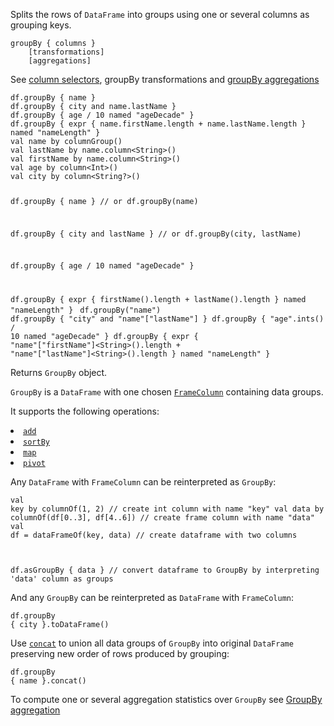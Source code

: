 <?xml version='1.0' encoding='UTF-8'?><topic xsi:noNamespaceSchemaLocation="https://resources.jetbrains.com/stardust/topic.v2.xsd" meta-keywords="" xmlns:xsi="http://www.w3.org/2001/XMLSchema-instance" id="groupBy" title="groupBy" _md-based="true"> 

<p _o="160" _o-sc="5,0" _o-l="5" _o-e="6,0" _o-tl="-1" _o-s="5,0" _o-cl="0" id="61928438">Splits the rows of <code _o="179" _o-sc="5,20" _o-l="5" _o-e="5,30" _o-tl="-1" _o-s="5,19" _o-cl="19" id="ac2bfb89">DataFrame</code> into groups using one or several columns as grouping keys.</p>
<code _o="251" _o-sc="8,0" _o-l="7" _o-e="11,3" _o-tl="-1" _o-s="7,0" style="block" _o-cl="0" id="6a644861" lang="kotlin">groupBy { columns }
    [transformations]
    [aggregations]
</code>
<p _o="327" _o-sc="13,0" _o-l="13" _o-e="14,0" _o-tl="-1" _o-s="13,0" _o-cl="0" id="450f648f">See <a _o="331" _o-sc="13,5" LinkStatus="UNKNOWN" _o-l="13" _o-e="13,42" _o-tl="-1" _o-s="13,4" href="ColumnSelectors.md" _o-cl="4" id="658a08e7">column selectors</a>, <a _o="371" _o-sc="13,45" LinkStatus="UNKNOWN" _o-l="13" _o-e="13,79" anchor="groupby" _o-tl="-1" _o-s="13,44" _o-cl="44" id="a9d36ac8">groupBy transformations</a> and <a _o="411" _o-sc="13,85" LinkStatus="UNKNOWN" _o-l="13" _o-e="13,127" _o-tl="-1" _o-s="13,84" href="aggregateGroupBy.md" _o-cl="84" id="292b7feb">groupBy aggregations</a></p>

<tabs id="15a92364">
<tab id="2906d84f" title="Properties">
<code _o="509" _o-sc="20,0" _o-l="19" _o-e="24,3" _o-tl="-1" _o-s="19,0" style="block" _o-cl="0" id="93370938" lang="kotlin">df.groupBy { name }
df.groupBy { city and name.lastName }
df.groupBy { age / 10 named "ageDecade" }
df.groupBy { expr { name.firstName.length + name.lastName.length } named "nameLength" }
</code>
</tab>
<tab _o="712" _o-sc="26,6" _o-l="26" _o-e="28,0" _o-tl="5" _o-s="26,0" _o-cl="0" id="4ff2ffe" title="Accessors">
<code _o="744" _o-sc="30,0" _o-l="29" _o-e="47,3" _o-tl="70" _o-s="29,0" style="block" _o-cl="0" id="a0d536fe" lang="kotlin">val name by columnGroup()
val lastName by name.column&lt;String>()
val firstName by name.column&lt;String>()
val age by column&lt;Int>()
val city by column&lt;String?>()

df.groupBy { name }
// or
df.groupBy(name)

df.groupBy { city and lastName }
// or
df.groupBy(city, lastName)

df.groupBy { age / 10 named "ageDecade" }

df.groupBy { expr { firstName().length + lastName().length } named "nameLength" }
</code>
</tab>
<tab _o="1154" _o-sc="49,6" _o-l="49" _o-e="51,0" _o-tl="5" _o-s="49,0" _o-cl="0" id="c86853f5" title="Strings">
<code _o="1184" _o-sc="53,0" _o-l="52" _o-e="57,3" _o-tl="171" _o-s="52,0" style="block" _o-cl="0" id="711b9ebc" lang="kotlin">df.groupBy("name")
df.groupBy { "city" and "name"["lastName"] }
df.groupBy { "age".ints() / 10 named "ageDecade" }
df.groupBy { expr { "name"["firstName"]&lt;String>().length + "name"["lastName"]&lt;String>().length } named "nameLength" }
</code>
</tab></tabs>

<p _o="1459" _o-sc="62,0" _o-l="62" _o-e="63,0" _o-tl="-1" _o-s="62,0" _o-cl="0" id="fd9a8866">Returns <code _o="1467" _o-sc="62,9" _o-l="62" _o-e="62,17" _o-tl="-1" _o-s="62,8" _o-cl="8" id="71a137a9">GroupBy</code> object.</p>
<chapter _o="1486" _o-sc="64,4" _o-l="64" _o-e="64,11" _o-tl="-1" _o-s="64,0" _o-cl="0" id="groupby" title="GroupBy">
<p _o="1499" _o-sc="66,0" _o-l="66" _o-e="67,0" _o-tl="-1" _o-s="66,0" _o-cl="0" id="a8969be5"><code _o="1499" _o-sc="66,1" _o-l="66" _o-e="66,9" _o-tl="-1" _o-s="66,0" _o-cl="0" id="b191b4c6">GroupBy</code> is a <code _o="1514" _o-sc="66,16" _o-l="66" _o-e="66,26" _o-tl="-1" _o-s="66,15" _o-cl="15" id="1630f693">DataFrame</code> with one chosen <a _o="1542" _o-sc="66,44" LinkStatus="UNKNOWN" _o-l="66" _o-e="66,85" _o-tl="-1" _o-s="66,43" href="DataColumn.md#framecolumn" _o-cl="43" id="ed8bc0cd"><code _o="1543" _o-sc="66,45" _o-l="66" _o-e="66,57" _o-tl="-1" _o-s="66,44" _o-cl="44" id="3565eef5">FrameColumn</code></a> containing data groups.</p>
<p _o="1610" _o-sc="68,0" _o-l="68" _o-e="69,0" _o-tl="-1" _o-s="68,0" _o-cl="0" id="bfe8892">It supports the following operations:</p>
<list _o="1648" _o-sc="69,0" _o-l="69" _o-e="73,0" _o-tl="-1" _o-s="69,0" _o-cl="0" id="a9c64f88">
<li _o="1648" _o-sc="69,2" _o-l="69" _o-e="70,0" _o-tl="-1" _o-s="69,0" _o-cl="0" id="c9b9f00"><a _o="1650" _o-sc="69,3" LinkStatus="UNKNOWN" _o-l="69" _o-e="69,17" _o-tl="-1" _o-s="69,2" href="add.md" _o-cl="2" id="ecaf4b6f"><code _o="1651" _o-sc="69,4" _o-l="69" _o-e="69,8" _o-tl="-1" _o-s="69,3" _o-cl="3" id="1666eed5">add</code></a></li>
<li _o="1666" _o-sc="70,2" _o-l="70" _o-e="71,0" _o-tl="-1" _o-s="70,0" _o-cl="0" id="cf46e35e"><a _o="1668" _o-sc="70,3" LinkStatus="UNKNOWN" _o-l="70" _o-e="70,23" _o-tl="-1" _o-s="70,2" href="sortBy.md" _o-cl="2" id="9d0e0b2d"><code _o="1669" _o-sc="70,4" _o-l="70" _o-e="70,11" _o-tl="-1" _o-s="70,3" _o-cl="3" id="a31ea2f3">sortBy</code></a></li>
<li _o="1690" _o-sc="71,2" _o-l="71" _o-e="72,0" _o-tl="-1" _o-s="71,0" _o-cl="0" id="199e118"><a _o="1692" _o-sc="71,3" LinkStatus="UNKNOWN" _o-l="71" _o-e="71,17" _o-tl="-1" _o-s="71,2" href="map.md" _o-cl="2" id="66649170"><code _o="1693" _o-sc="71,4" _o-l="71" _o-e="71,8" _o-tl="-1" _o-s="71,3" _o-cl="3" id="675c3c94">map</code></a></li>
<li _o="1708" _o-sc="72,2" _o-l="72" _o-e="73,0" _o-tl="-1" _o-s="72,0" _o-cl="0" id="e0497c36"><a _o="1710" _o-sc="72,3" LinkStatus="UNKNOWN" _o-l="72" _o-e="72,35" _o-tl="-1" _o-s="72,2" href="pivot.md#pivot-groupby" _o-cl="2" id="67091d97"><code _o="1711" _o-sc="72,4" _o-l="72" _o-e="72,10" _o-tl="-1" _o-s="72,3" _o-cl="3" id="40aa1e78">pivot</code></a></li>
</list>
<p _o="1745" _o-sc="74,0" _o-l="74" _o-e="75,0" _o-tl="-1" _o-s="74,0" _o-cl="0" id="92490e14">Any <code _o="1749" _o-sc="74,5" _o-l="74" _o-e="74,15" _o-tl="-1" _o-s="74,4" _o-cl="4" id="da968f2">DataFrame</code> with <code _o="1766" _o-sc="74,22" _o-l="74" _o-e="74,34" _o-tl="-1" _o-s="74,21" _o-cl="21" id="a4569823">FrameColumn</code> can be reinterpreted as <code _o="1804" _o-sc="74,60" _o-l="74" _o-e="74,68" _o-tl="-1" _o-s="74,59" _o-cl="59" id="fa511dae">GroupBy</code>:</p>

<code _o="1848" _o-sc="79,0" _o-l="78" _o-e="84,3" _o-tl="-1" _o-s="78,0" style="block" _o-cl="0" id="5bcd33ac" lang="kotlin">val key by columnOf(1, 2) // create int column with name "key"
val data by columnOf(df[0..3], df[4..6]) // create frame column with name "data"
val df = dataFrameOf(key, data) // create dataframe with two columns

df.asGroupBy { data } // convert dataframe to GroupBy by interpreting 'data' column as groups
</code>

<p _o="2184" _o-sc="88,0" _o-l="88" _o-e="89,0" _o-tl="-1" _o-s="88,0" _o-cl="0" id="38f3671e">And any <code _o="2192" _o-sc="88,9" _o-l="88" _o-e="88,17" _o-tl="-1" _o-s="88,8" _o-cl="8" id="cfcd9549">GroupBy</code> can be reinterpreted as <code _o="2226" _o-sc="88,43" _o-l="88" _o-e="88,53" _o-tl="-1" _o-s="88,42" _o-cl="42" id="1d64d714">DataFrame</code> with <code _o="2243" _o-sc="88,60" _o-l="88" _o-e="88,72" _o-tl="-1" _o-s="88,59" _o-cl="59" id="9752c43f">FrameColumn</code>:</p>

<code _o="2287" _o-sc="93,0" _o-l="92" _o-e="94,3" _o-tl="-1" _o-s="92,0" style="block" _o-cl="0" id="49e7a15f" lang="kotlin">df.groupBy { city }.toDataFrame()
</code>

<p _o="2349" _o-sc="98,0" _o-l="98" _o-e="99,0" _o-tl="-1" _o-s="98,0" _o-cl="0" id="4bafd3b4">Use <a _o="2353" _o-sc="98,5" LinkStatus="UNKNOWN" _o-l="98" _o-e="98,25" _o-tl="-1" _o-s="98,4" href="concat.md" _o-cl="4" id="cfcbf10"><code _o="2354" _o-sc="98,6" _o-l="98" _o-e="98,13" _o-tl="-1" _o-s="98,5" _o-cl="5" id="f1791b97">concat</code></a> to union all data groups of <code _o="2403" _o-sc="98,55" _o-l="98" _o-e="98,63" _o-tl="-1" _o-s="98,54" _o-cl="54" id="ad7842bd">GroupBy</code> into original <code _o="2427" _o-sc="98,79" _o-l="98" _o-e="98,89" _o-tl="-1" _o-s="98,78" _o-cl="78" id="c9e167cf">DataFrame</code> preserving new order of rows produced by grouping:</p>

<code _o="2518" _o-sc="103,0" _o-l="102" _o-e="104,3" _o-tl="-1" _o-s="102,0" style="block" _o-cl="0" id="afee533a" lang="kotlin">df.groupBy { name }.concat()
</code>

<p _o="2575" _o-sc="108,0" _o-l="108" _o-e="109,0" _o-tl="-1" _o-s="108,0" _o-cl="0" id="d5a658ab">To compute one or several aggregation statistics over <code _o="2629" _o-sc="108,55" _o-l="108" _o-e="108,63" _o-tl="-1" _o-s="108,54" _o-cl="54" id="2add5199">GroupBy</code> see <a _o="2643" _o-sc="108,69" LinkStatus="UNKNOWN" _o-l="108" _o-e="108,110" _o-tl="-1" _o-s="108,68" href="aggregateGroupBy.md" _o-cl="68" id="4d042dae">GroupBy aggregation</a></p>
</chapter></topic>